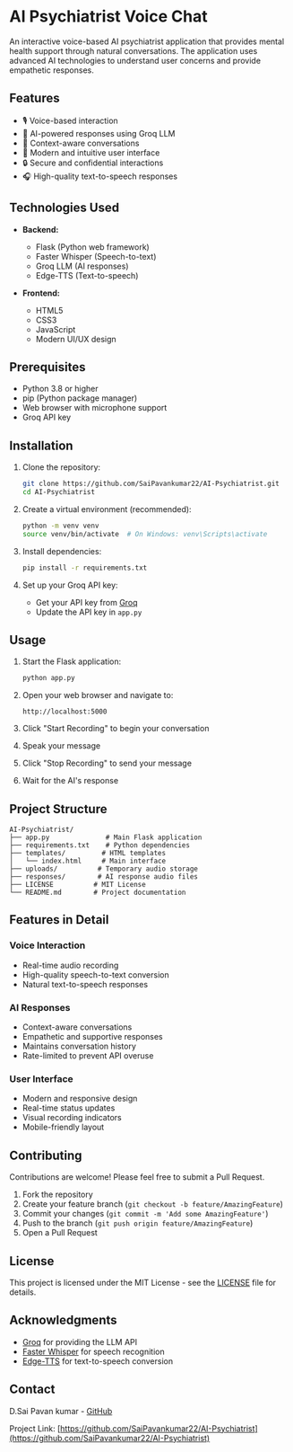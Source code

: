 # AI Psychiatrist Voice Chat

An interactive voice-based AI psychiatrist application that provides mental health support through natural conversations. The application uses advanced AI technologies to understand user concerns and provide empathetic responses.

## Features

- 🎙️ Voice-based interaction
- 🤖 AI-powered responses using Groq LLM
- 🎯 Context-aware conversations
- 🎨 Modern and intuitive user interface
- 🔒 Secure and confidential interactions
- 🎧 High-quality text-to-speech responses

## Technologies Used

- **Backend:**
  - Flask (Python web framework)
  - Faster Whisper (Speech-to-text)
  - Groq LLM (AI responses)
  - Edge-TTS (Text-to-speech)

- **Frontend:**
  - HTML5
  - CSS3
  - JavaScript
  - Modern UI/UX design

## Prerequisites

- Python 3.8 or higher
- pip (Python package manager)
- Web browser with microphone support
- Groq API key

## Installation

1. Clone the repository:
   ```bash
   git clone https://github.com/SaiPavankumar22/AI-Psychiatrist.git
   cd AI-Psychiatrist
   ```

2. Create a virtual environment (recommended):
   ```bash
   python -m venv venv
   source venv/bin/activate  # On Windows: venv\Scripts\activate
   ```

3. Install dependencies:
   ```bash
   pip install -r requirements.txt
   ```

4. Set up your Groq API key:
   - Get your API key from [Groq](https://console.groq.com)
   - Update the API key in `app.py`

## Usage

1. Start the Flask application:
   ```bash
   python app.py
   ```

2. Open your web browser and navigate to:
   ```
   http://localhost:5000
   ```

3. Click "Start Recording" to begin your conversation
4. Speak your message
5. Click "Stop Recording" to send your message
6. Wait for the AI's response

## Project Structure

```
AI-Psychiatrist/
├── app.py              # Main Flask application
├── requirements.txt    # Python dependencies
├── templates/         # HTML templates
│   └── index.html     # Main interface
├── uploads/          # Temporary audio storage
├── responses/        # AI response audio files
├── LICENSE          # MIT License
└── README.md        # Project documentation
```

## Features in Detail

### Voice Interaction
- Real-time audio recording
- High-quality speech-to-text conversion
- Natural text-to-speech responses

### AI Responses
- Context-aware conversations
- Empathetic and supportive responses
- Maintains conversation history
- Rate-limited to prevent API overuse

### User Interface
- Modern and responsive design
- Real-time status updates
- Visual recording indicators
- Mobile-friendly layout

## Contributing

Contributions are welcome! Please feel free to submit a Pull Request.

1. Fork the repository
2. Create your feature branch (`git checkout -b feature/AmazingFeature`)
3. Commit your changes (`git commit -m 'Add some AmazingFeature'`)
4. Push to the branch (`git push origin feature/AmazingFeature`)
5. Open a Pull Request

## License

This project is licensed under the MIT License - see the [LICENSE](LICENSE) file for details.

## Acknowledgments

- [Groq](https://groq.com) for providing the LLM API
- [Faster Whisper](https://github.com/guillaumekln/faster-whisper) for speech recognition
- [Edge-TTS](https://github.com/rany2/edge-tts) for text-to-speech conversion

## Contact

D.Sai Pavan kumar - [GitHub](https://github.com/SaiPavankumar22)

Project Link: [https://github.com/SaiPavankumar22/AI-Psychiatrist](https://github.com/SaiPavankumar22/AI-Psychiatrist) 
